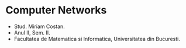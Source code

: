 # Computer Networks

- Stud. Miriam Costan. 
- Anul II, Sem. II.
- Facultatea de Matematica si Informatica, Universitatea din Bucuresti.
